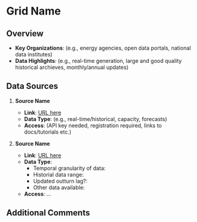 # Grid Name

## Overview
- **Key Organizations**: (e.g., energy agencies, open data portals, national data institutes)
- **Data Highlights**: (e.g., real-time generation, large and good quality historical archieves, monthly/annual updates)

## Data Sources
1. **Source Name**  
   - **Link**: [URL here](#)
   - **Data Type**: (e.g., real-time/historical, capacity, forecasts)
   - **Access**: (API key needed, registration required, links to docs/tutorials etc.)
   
2. **Source Name**  
   - **Link**: [URL here](#)
   - **Data Type**:
        - Temporal granularity of data: 
        - Historial data range:
        - Updated outturn lag?:
        - Other data available: 
   - **Access**: …

## Additional Comments
